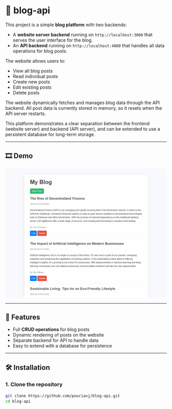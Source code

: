 # 📖 blog-api

This project is a simple **blog platform** with two backends:  

- A **website server backend** running on `http://localhost:3000` that serves the user interface for the blog.  
- An **API backend** running on `http://localhost:4000` that handles all data operations for blog posts.

The website allows users to:  

- View all blog posts  
- Read individual posts  
- Create new posts  
- Edit existing posts  
- Delete posts  

The website dynamically fetches and manages blog data through the API backend. All post data is currently stored in memory, so it resets when the API server restarts.  

This platform demonstrates a clear separation between the frontend (website server) and backend (API server), and can be extended to use a persistent database for long-term storage.

---

## 🎞️ Demo

![Blog Demo](./blogApi.gif)


---

## 🚀 Features

- Full **CRUD operations** for blog posts  
- Dynamic rendering of posts on the website  
- Separate backend for API to handle data  
- Easy to extend with a database for persistence  

---

## 🛠️ Installation

### 1. Clone the repository
```bash
git clone https://github.com/pouriavj/blog-api.git
cd blog-api
